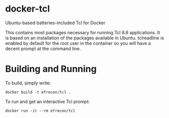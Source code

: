 # docker-tcl
Ubuntu-based batteries-included Tcl for Docker

This contains most packages necessary for running Tcl 8.6
applications. It is based on an installation of the packages available
in Ubuntu. tclreadline is enabled by default for the root user in the
container so you will have a decent prompt at the command line.

# Building and Running

To build, simply write:

    docker build -t efrecon/tcl .

To run and get an interactive Tcl prompt:

    docker run -it --rm efrecon/tcl 

